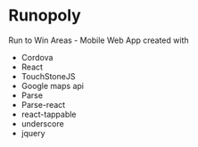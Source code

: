 # Runopoly
Run to Win Areas - Mobile Web App created with 

 * Cordova 
 * React 
 * TouchStoneJS
 * Google maps api
 * Parse
 * Parse-react
 * react-tappable
 * underscore
 * jquery